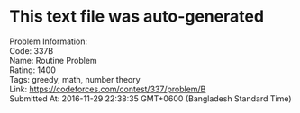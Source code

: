 # This text file was auto-generated  
  
Problem Information:  
Code: 337B  
Name: Routine Problem  
Rating: 1400  
Tags: greedy, math, number theory  
Link: https://codeforces.com/contest/337/problem/B  
Submitted At: 2016-11-29 22:38:35 GMT+0600 (Bangladesh Standard Time)  
